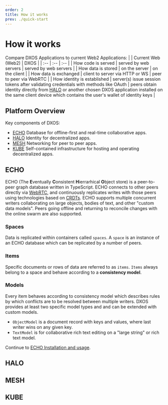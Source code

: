 ```yaml
---
order: 2
title: How it works
prev: ./quick-start
---
```


# How it works

Compare DXOS Applications to current Web2 Applications:
| | Current Web (Web2) | DXOS |
| :-- | :-- | :-- |
| How code is served | served by web servers | served by web servers |
| How data is stored | on the server | on the client |
| How data is exchanged | client to server via HTTP or WS | peer to peer via WebRTC |
| How identity is established | server(s) issue session tokens after validating credentials with methods like OAuth | peers obtain identity directly from [HALO]() or another chosen DXOS application installed on the same client device which contains the user's wallet of identity keys |

## Platform Overview

Key components of DXOS:

*   [ECHO](#echo) Database for offline-first and real-time collaborative apps.
*   [HALO](#halo) Identity for decentralized apps.
*   [MESH](#mesh) Networking for peer to peer apps.
*   [KUBE](#kube) Self-contained infrastructure for hosting and operating decentralized apps.

## ECHO

ECHO (The **E**ventually **C**onsistent **H**ierrarhical **O**bject store) is a peer-to-peer graph database written in TypeScript. ECHO connects to other peers directly via [WebRTC](https://en.wikipedia.org/wiki/WebRTC), and continuously replicates writes with those peers using technologies based on [CRDTs](https://en.wikipedia.org/wiki/Conflict-free_replicated_data_type). ECHO supports multiple concurrent writers collaborating on large objects, bodies of text, and other "custom data models". Peers going offline and returning to reconcile changes with the online swarm are also supported.

### Spaces

Data is replicated within containers called `spaces`. A `space` is an instance of an ECHO database which can be replicated by a number of peers.

### Items

Specific documents or rows of data are referred to as `items`. `Items` always belong to a space and behave according to a **consistency model**.

### Models

Every item behaves according to consistency model which describes rules by which conflicts are to be resolved between multiple writers. DXOS provides at least two specific model types and and can be extended with custom models.

*   `ObjectModel` is a document record with keys and values, where last writer wins on any given key.
*   `TextModel` is for collaborative rich text editing on a "large string" or rich text model.

Continue to [ECHO Installation and usage](echo/installation).

## HALO

## MESH

## KUBE
